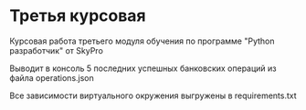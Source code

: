 # Третья курсовая
Курсовая работа третьего модуля обучения по программе "Python разработчик" от SkyPro

Выводит в консоль 5 последних успешных банковских операций из файла  operations.json

Все зависимости виртуального окружения выгружены в requirements.txt
